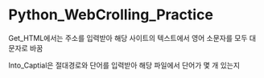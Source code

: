# Python_WebCrolling_Practice
Get_HTML에서는 주소를 입력받아 해당 사이트의 텍스트에서 영어 소문자를 모두 대문자로 바꿈

Into_Captial은 절대경로와 단어를 입력받아 해당 파일에서 단어가 몇 개 있는지 
